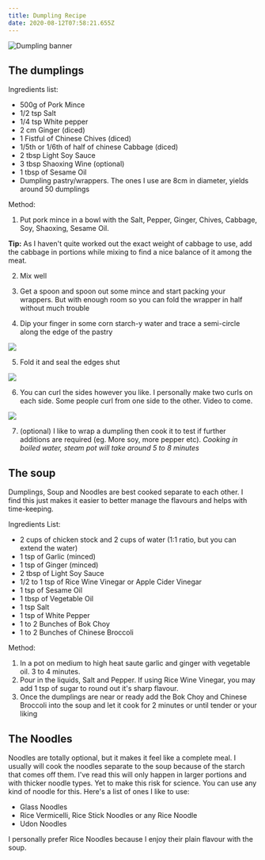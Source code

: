 ```yaml
---
title: Dumpling Recipe
date: 2020-08-12T07:58:21.655Z
---
```

![Dumpling banner](/uploads/dumpling-banner.jpg#blog-image)

## The dumplings

Ingredients list:
* 500g of Pork Mince
* 1/2 tsp Salt
* 1/4 tsp White pepper
* 2 cm Ginger (diced)
* 1 Fistful of Chinese Chives (diced)
* 1/5th or 1/6th of half of chinese Cabbage (diced)
* 2 tbsp Light Soy Sauce
* 3 tbsp Shaoxing Wine (optional)
* 1 tbsp of Sesame Oil
* Dumpling pastry/wrappers. The ones I use are 8cm in diameter, yields around 50 dumplings

Method:

1. Put pork mince in a bowl with the Salt, Pepper, Ginger, Chives, Cabbage, Soy, Shaoxing, Sesame Oil. 

**Tip:** As I haven't quite worked out the exact weight of cabbage to use, add the cabbage in portions while mixing to find a nice balance of it among the meat.

2. Mix well

3. Get a spoon and spoon out some mince and start packing your wrappers. But with enough room so you can fold the wrapper in half without much trouble

4. Dip your finger in some corn starch-y water and trace a semi-circle along the edge of the pastry

![](/uploads/meat-in-wrapper.jpg)

5. Fold it and seal the edges shut

![](/uploads/dumpling-sealed-shut.jpg)

6. You can curl the sides however you like. I personally make two curls on each side. Some people curl from one side to the other. Video to come. 

![](/uploads/dumpling-final.jpg)

7. (optional) I like to wrap a dumpling then cook it to test if further additions are required (eg. More soy, more pepper etc).
   _Cooking in boiled water, steam pot will take around 5 to 8 minutes_

## The soup

Dumplings, Soup and Noodles are best cooked separate to each other. I find this just makes it easier to better manage the flavours and helps with time-keeping.

Ingredients List:

* 2 cups of chicken stock and 2 cups of water (1:1 ratio, but you can extend the water)
* 1 tsp of Garlic (minced)
* 1 tsp of Ginger (minced)
* 2 tbsp of Light Soy Sauce
* 1/2 to 1 tsp of Rice Wine Vinegar or Apple Cider Vinegar
* 1 tsp of Sesame Oil
* 1 tbsp of Vegetable Oil
* 1 tsp Salt
* 1 tsp of White Pepper
* 1 to 2 Bunches of Bok Choy 
* 1 to 2 Bunches of Chinese Broccoli 

Method:

1. In a pot on medium to high heat saute garlic and ginger with vegetable oil. 3 to 4 minutes.
2. Pour in the liquids, Salt and Pepper. If using Rice Wine Vinegar, you may add 1 tsp of sugar to round out it's sharp flavour.
3. Once the dumplings are near or ready add the Bok Choy and Chinese Broccoli into the soup and let it cook for 2 minutes or until tender or your liking

## The Noodles

Noodles are totally optional, but it makes it feel like a complete meal. I usually will cook the noodles separate to the soup because of the starch that comes off them. I've read this will only happen in larger portions and with thicker noodle types. Yet to make this risk for science.
You can use any kind of noodle for this. Here's a list of ones I like to use:

* Glass Noodles
* Rice Vermicelli, Rice Stick Noodles or any Rice Noodle
* Udon Noodles

I personally prefer Rice Noodles because I enjoy their plain flavour with the soup.
